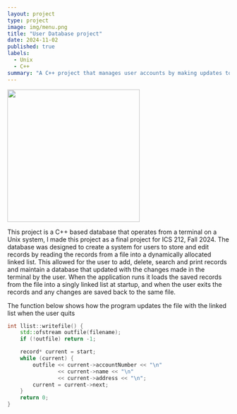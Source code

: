 ```yaml
---
layout: project
type: project
image: img/menu.png
title: "User Database project"
date: 2024-11-02
published: true
labels:
  - Unix
  - C++
summary: "A C++ project that manages user accounts by making updates to a database file with the use of an interactive menu"
---
```


<img class="img-fluid" src="[https://plus.unsplash.com/premium_photo-1661963874418-df1110ee39c1?fm=jpg&q=60&w=3000&ixlib=rb-4.0.3&ixid=M3wxMjA3fDB8MHxzZWFyY2h8MXx8Y29kZXxlbnwwfHwwfHx8MA%3D%3D](https://www.nist.gov/sites/default/files/styles/960_x_960_limit/public/images/2021/05/26/database-blogFeaturedImage.png?itok=ZSc9dwRo)" width = "300">

This project is a C++ based database that operates from a terminal on a Unix system, I made this project as a final project for ICS 212, Fall 2024. The database was designed to create a system for users to store and edit records by reading the records from a file into a dynamically allocated linked list. This allowed for the user to add, delete, search and print records and maintain a database that updated with the changes made in the terminal by the user. When the application runs it loads the saved records from the file into a singly linked list at startup, and when the user exits the records and any changes are saved back to the same file.  

The function below shows how the program updates the file with the linked list when the user quits 
```cpp
int llist::writefile() {
    std::ofstream outfile(filename);
    if (!outfile) return -1;

    record* current = start;
    while (current) {
        outfile << current->accountNumber << "\n"
                << current->name << "\n"
                << current->address << "\n";
        current = current->next;
    }
    return 0;
}
